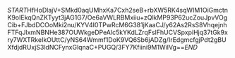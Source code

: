 $START$HfHoDlajV+SMkd0aqUMhxKa7Cxh2seB+rbXW5RK4sqWIM1OiGmctnK9oIEkqQnZKTyyt3jAG1G7/Oe6aVWLRBMxiiu+zQlkMP93P62ucZouJpvVOgCib+FJbdDCOoMki2nu/KYV4I0TPwRcM6G381jKaaCJ/y62As2RsS8VhqejnhFTFqJlxmNBNHe387OUWkgeDPeAlc5kYKdLZrqFslFhUCVSpxpiHjq37tGk9xry7WXTRkeIkOUttC/yNS64Wmmf1DoK9VQ6Sb6jADZg/IrEdgmcfgjPdt2gBUXfdjdRUxjS3ldNCFynxGlqnaC+PUGQ/3FY7Kfiini9M1WiIVg==$END$
